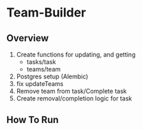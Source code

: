 # Team-Builder

## Overview
1. Create functions for updating, and getting
    - tasks/task
    - teams/team
2. Postgres setup (Alembic)
3. fix updateTeams
4. Remove team from task/Complete task
5. Create removal/completion logic for task

## How To Run